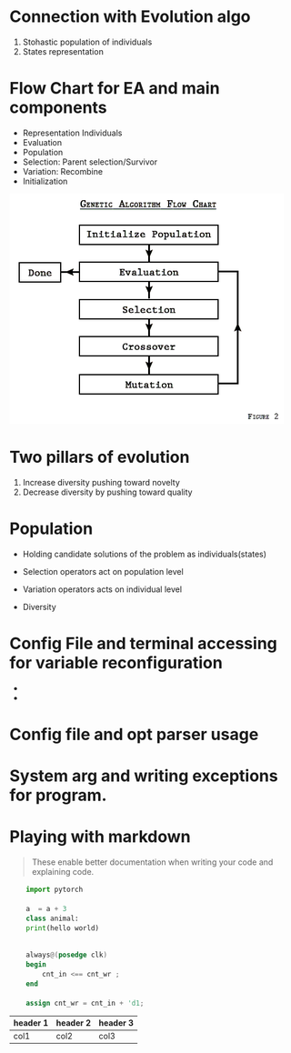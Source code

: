 # Connection with Evolution algo
 1. Stohastic population of individuals
 2. States representation


# Flow Chart for EA and main components
- Representation Individuals
- Evaluation
- Population
- Selection: Parent selection/Survivor
- Variation: Recombine
- Initialization

![](evolutionary.png)

# Two pillars of evolution
 1. Increase diversity pushing toward novelty
 2. Decrease diversity by pushing toward quality


# Population
 - Holding candidate solutions of the problem as individuals(states)

 - Selection operators act on population level
 - Variation operators acts on individual level
 - Diversity

# Config File and terminal accessing for variable reconfiguration
 -
 -

# Config file and opt parser usage


# System arg and writing exceptions for program.




# Playing with markdown
> These enable better documentation when writing your code and explaining code.

```python
    import pytorch

    a  = a + 3
    class animal:
    print(hello world)
```

```verilog

    always@(posedge clk)
    begin
        cnt_in <== cnt_wr ;
    end

    assign cnt_wr = cnt_in + 'd1;

```

| header 1 | header 2 | header 3 |
| ---      | ---      | ---      |
| col1     | col2     | col3     |

